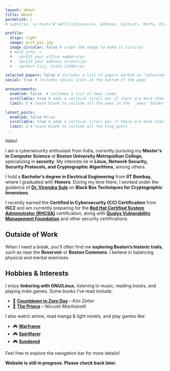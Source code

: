 ```yaml
---
layout: about
title: About
permalink: /
# subtitle: <a href='#'>Affiliations</a>. Address. Contacts. Motto. Etc.

profile:
  align: right
  image: prof_pic.jpg
  image_circular: false # crops the image to make it circular
  # more_info: >
  #   <p>555 your office number</p>
  #   <p>123 your address street</p>
  #   <p>Your City, State 12345</p>

selected_papers: false # includes a list of papers marked as "selected={true}"
social: true # includes social icons at the bottom of the page

announcements:
  enabled: false  # includes a list of news items
  scrollable: true # adds a vertical scroll bar if there are more than 3 news items
  limit: 5 # leave blank to include all the news in the `_news` folder

latest_posts:
  enabled: false #true
  scrollable: true # adds a vertical scroll bar if there are more than 3 new posts items
  limit: 3 # leave blank to include all the blog posts
---
```


Hello!

I am a cybersecurity enthusiast from India, currently pursuing my **Master's in Computer Science** at **Boston University Metropolitan College**, specializing in **security**. My interests lie in **Linux, Network Security, Security Protocols, and Cryptographic Algorithms**, among others.  

I hold a **Bachelor’s degree in Electrical Engineering** from **IIT Bombay**, where I graduated with **Honors**. During my time there, I worked under the guidance of **[Dr. Virendra Sule](https://iitb.irins.org/profile/11184)** on **Black Box Techniques for Cryptographic Inversions**.  

I recently earned the **Certified in Cybersecurity (CC) Certification** from **ISC2** and am currently preparing for the **[Red Hat Certified System Administrator (RHCSA)](https://www.redhat.com/en/services/certification/rhcsa)** certification, along with **[Qualys Vulnerability Management Foundation](https://www.qualys.com/training/course/vulnerability-management-foundation/)** and other security certifications.  

## Outside of Work  
When I need a break, you'll often find me **exploring Boston’s historic trails**, such as near the **Reservoir** or **Boston Commons**. I believe in balancing physical and mental exercises.  

## Hobbies & Interests  
I enjoy **tinkering with GNU/Linux**, listening to music, reading books, and playing indie games. Some books I’ve read include:  

- 📖 **[Countdown to Zero Day](https://www.goodreads.com/book/show/18465875-countdown-to-zero-day)** – *Kim Zetter*  
- 📖 **[The Prince](https://www.goodreads.com/book/show/28862.The_Prince)** – *Niccolò Machiavelli*  

I also watch anime, read manga & light novels, and play games like:  

- 🎮 **[Warframe](https://store.steampowered.com/app/230410/Warframe/)**  
- 🎮 **[Spiritfarer](https://store.steampowered.com/app/972660/Spiritfarer_Farewell_Edition/)**  
- 🎮 **[Sundered](https://store.steampowered.com/app/535480/Sundered_Eldritch_Edition/)**  

Feel free to explore the navigation bar for more details!  

<b> Website is still in progress. Please check back later.
